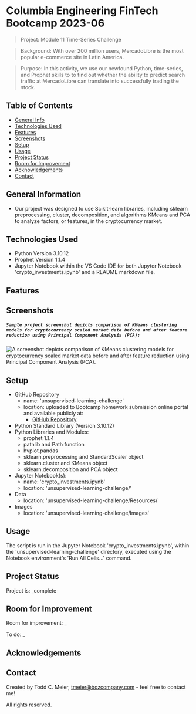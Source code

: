 # Columbia Engineering FinTech Bootcamp 2023-06

> Project: Module 11 Time-Series Challenge

> Background: With over 200 million users, MercadoLibre is the most popular e-commerce site in Latin America.

> Purpose: In this activity, we use our newfound Python, time-series, and Prophet skills to to find out whether the ability to predict search traffic at MercadoLibre can translate into successfully trading the stock.  

## Table of Contents
* [General Info](#general-information)
* [Technologies Used](#technologies-used)
* [Features](#features)
* [Screenshots](#screenshots)
* [Setup](#setup)
* [Usage](#usage)
* [Project Status](#project-status)
* [Room for Improvement](#room-for-improvement)
* [Acknowledgements](#acknowledgements)
* [Contact](#contact)
<!-- * [License](#license) -->

## General Information
- Our project was designed to use Scikit-learn libraries, including sklearn preprocessing, cluster, decomposition, and algorithms KMeans and PCA to analyze factors, or features, in the cryptocurrency market.

## Technologies Used
- Python Version 3.10.12
- Prophet Version 1.1.4
- Jupyter Notebook within the VS Code IDE for both Jupyter Notebook 'crypto_investments.ipynb' and a README markdown file.

## Features

## Screenshots
##### `Sample project screenshot depicts comparison of KMeans clustering models for cryptocurrency scaled market data before and after feature reduction using Principal Component Analysis (PCA):`

![A screenshot depicts comparison of KMeans clustering models for cryptocurrency scaled market data before and after feature reduction using Principal Component Analysis (PCA).](Images/final_analysis_cluster_comparisons.png)

## Setup
- GitHub Repository
    - name: 'unsupervised-learning-challenge'
    - location: uploaded to Bootcamp homework submission online portal and available publicly at:
        - [GitHub Repository](git@github.com:boz-tcm/unsupervised-learning-challenge.git)
- Python Standard Library (Version 3.10.12)
- Python Libraries and Modules:
    - prophet 1.1.4
    - pathlib and Path function
    - hvplot.pandas
    - sklearn.preprocessing and StandardScaler object
    - sklearn.cluster and KMeans object
    - sklearn.decomposition and PCA object
- Jupyter Notebook(s):
    - name: 'crypto_investments.ipynb'
    - location: 'unsupervised-learning-challenge/'
- Data
    - location: 'unsupervised-learning-challenge/Resources/'
- Images
    - location: 'unsupervised-learning-challenge/Images'

## Usage
The script is run in the Jupyter Notebook 'crypto_investments.ipynb', within the 'unsupervised-learning-challenge' directory, executed using the Notebook environment's 'Run All Cells...' command.

## Project Status
Project is: _complete

## Room for Improvement
Room for improvement:   _

To do:  _

## Acknowledgements

## Contact
Created by Todd C. Meier, tmeier@bozcompany.com - feel free to contact me!

<!-- ## License --> All rights reserved.